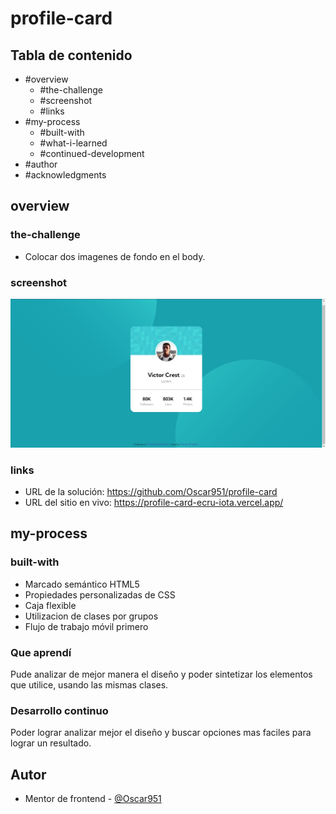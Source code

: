 # profile-card

## Tabla de contenido

- #overview
  - #the-challenge
  - #screenshot
  - #links
- #my-process
  - #built-with
  - #what-i-learned
  - #continued-development
- #author
- #acknowledgments


## overview

### the-challenge

- Colocar dos imagenes de fondo en el body.

### screenshot

![alt text](./screenshot.jpg)

### links

- URL de la solución: https://github.com/Oscar951/profile-card
- URL del sitio en vivo: https://profile-card-ecru-iota.vercel.app/

## my-process

### built-with

- Marcado semántico HTML5
- Propiedades personalizadas de CSS
- Caja flexible
- Utilizacion de clases por grupos
- Flujo de trabajo móvil primero


### Que aprendí

Pude analizar de mejor manera el diseño y poder sintetizar los elementos que utilice, usando las mismas clases.

### Desarrollo continuo

Poder lograr analizar mejor el diseño y buscar opciones mas faciles para lograr un resultado.


## Autor

- Mentor de frontend - [@Oscar951](https://www.frontendmentor.io/profile/Oscar951)
